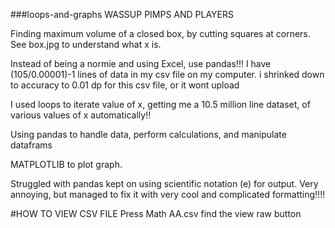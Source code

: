 ###loops-and-graphs
WASSUP PIMPS AND PLAYERS

Finding maximum volume of a closed box, by cutting squares at corners.
See box.jpg to understand what x is.

Instead of being a normie and using Excel, use pandas!!!
I have (105/0.00001)-1 lines of data in my csv file on my computer. i shrinked down to accuracy to 0.01 dp for this csv file, or it wont upload

I used loops to iterate value of x, getting me a 10.5 million line dataset, of various values of x automatically!!

Using pandas to handle data, perform calculations, and manipulate dataframs

MATPLOTLIB to plot graph.

Struggled with pandas kept on using scientific notation (e) for output. Very annoying, but managed to fix it with very cool and complicated formatting!!!!


#HOW TO VIEW CSV FILE
Press Math AA.csv
find the view raw button
